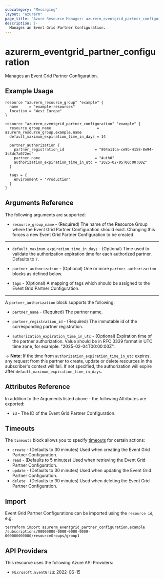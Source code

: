```yaml
---
subcategory: "Messaging"
layout: "azurerm"
page_title: "Azure Resource Manager: azurerm_eventgrid_partner_configuration"
description: |-
  Manages an Event Grid Partner Configuration.
---
```


# azurerm_eventgrid_partner_configuration

Manages an Event Grid Partner Configuration.

## Example Usage

```hcl
resource "azurerm_resource_group" "example" {
  name     = "example-resources"
  location = "West Europe"
}

resource "azurerm_eventgrid_partner_configuration" "example" {
  resource_group_name                     = azurerm_resource_group.example.name
  default_maximum_expiration_time_in_days = 14

  partner_authorization {
    partner_registration_id              = "804a11ca-ce9b-4158-8e94-3c8dc7a072ec"
    partner_name                         = "Auth0"
    authorization_expiration_time_in_utc = "2025-02-05T00:00:00Z"
  }

  tags = {
    environment = "Production"
  }
}
```

## Arguments Reference

The following arguments are supported:

* `resource_group_name` - (Required) The name of the Resource Group where the Event Grid Partner Configuration should exist. Changing this forces a new Event Grid Partner Configuration to be created.

---

* `default_maximum_expiration_time_in_days` - (Optional) Time used to validate the authorization expiration time for each authorized partner. Defaults to `7`.

* `partner_authorization` - (Optional) One or more `partner_authorization` blocks as defined below.

* `tags` - (Optional) A mapping of tags which should be assigned to the Event Grid Partner Configuration.

---

A `partner_authorization` block supports the following:

* `partner_name` - (Required) The partner name.

* `partner_registration_id` - (Required) The immutable id of the corresponding partner registration.

* `authorization_expiration_time_in_utc` - (Optional) Expiration time of the partner authorization. Value should be in RFC 3339 format in UTC time zone, for example: "2025-02-04T00:00:00Z".

-> **Note:** If the time from `authorization_expiration_time_in_utc` expires, any request from this partner to create, update or delete resources in the subscriber's context will fail. If not specified, the authorization will expire after `default_maximum_expiration_time_in_days`.

## Attributes Reference

In addition to the Arguments listed above - the following Attributes are exported: 

* `id` - The ID of the Event Grid Partner Configuration.

## Timeouts

The `timeouts` block allows you to specify [timeouts](https://www.terraform.io/language/resources/syntax#operation-timeouts) for certain actions:

* `create` - (Defaults to 30 minutes) Used when creating the Event Grid Partner Configuration.
* `read` - (Defaults to 5 minutes) Used when retrieving the Event Grid Partner Configuration.
* `update` - (Defaults to 30 minutes) Used when updating the Event Grid Partner Configuration.
* `delete` - (Defaults to 30 minutes) Used when deleting the Event Grid Partner Configuration.

## Import

Event Grid Partner Configurations can be imported using the `resource id`, e.g.

```shell
terraform import azurerm_eventgrid_partner_configuration.example /subscriptions/00000000-0000-0000-0000-000000000000/resourceGroups/group1
```

## API Providers
<!-- This section is generated, changes will be overwritten -->
This resource uses the following Azure API Providers:

* `Microsoft.EventGrid`: 2022-06-15
